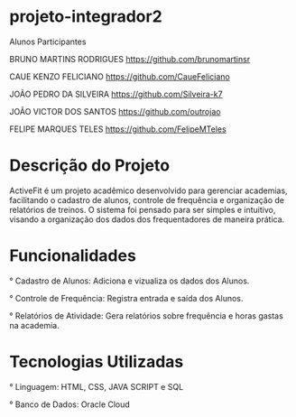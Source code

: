 # projeto-integrador2

Alunos Participantes

BRUNO MARTINS RODRIGUES https://github.com/brunomartinsr

CAUE KENZO FELICIANO https://github.com/CaueFeliciano

JOÃO PEDRO DA SILVEIRA https://github.com/Silveira-k7

JOÃO VICTOR DOS SANTOS https://github.com/outrojao

FELIPE MARQUES TELES https://github.com/FelipeMTeles

# Descrição do Projeto
ActiveFit é um projeto acadêmico desenvolvido para gerenciar academias, facilitando o cadastro de alunos, controle de frequência e organização de relatórios de treinos.
O sistema foi pensado para ser simples e intuitivo, visando a organização dos dados dos frequentadores de maneira prática.

# Funcionalidades 
° Cadastro de Alunos: Adiciona e vizualiza os dados dos Alunos.

° Controle de Frequência: Registra entrada e saída dos Alunos. 

° Relatórios de Atividade: Gera relatórios sobre frequência e horas gastas na academia.

# Tecnologias Utilizadas
° Linguagem: HTML, CSS, JAVA SCRIPT e SQL

° Banco de Dados: Oracle Cloud
